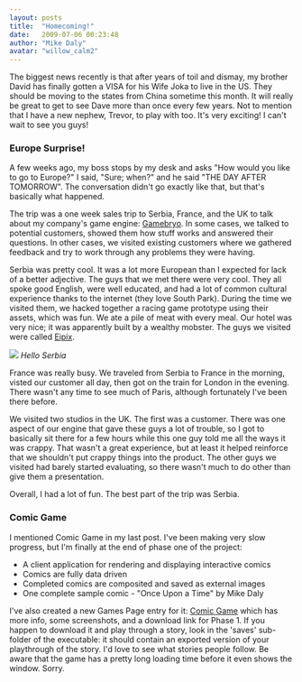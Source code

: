 ```yaml
---
layout: posts
title:  "Homecoming!"
date:   2009-07-06 00:23:48
author: "Mike Daly"
avatar: "willow_calm2"
---
```

The biggest news recently is that after years of toil and dismay, my brother David has finally gotten a VISA for his Wife Joka to live in the US. They should be moving to the states from China sometime this month. It will really be great to get to see Dave more than once every few years. Not to mention that I have a new nephew, Trevor, to play with too. It's very exciting! I can't wait to see you guys!

### Europe Surprise!

A few weeks ago, my boss stops by my desk and asks &quot;How would you like to go to Europe?&quot; I said, &quot;Sure; when?&quot; and he said &quot;THE DAY AFTER TOMORROW&quot;. The conversation didn't go exactly like that, but that's basically what happened.

The trip was a one week sales trip to Serbia, France, and the UK to talk about my company's game engine: [Gamebryo](http://www.gamebryo.com). In some cases, we talked to potential customers, showed them how stuff works and answered their questions. In other cases, we visited existing customers where we gathered feedback and try to work through any problems they were having.

Serbia was pretty cool. It was a lot more European than I expected for lack of a better adjective. The guys that we met there were very cool. They all spoke good English, were well educated, and had a lot of common cultural experience thanks to the internet (they love South Park). During the time we visited them, we hacked together a racing game prototype using their assets, which was fun. We ate a pile of meat with every meal. Our hotel was very nice; it was apparently built by a wealthy mobster. The guys we visited were called [Eipix](http://www.eipix.com/).

![](https://content.duelingmonkeys.com/filespace/mike/serbiancathedral.jpg)
_Hello Serbia_




France was really busy. We traveled from Serbia to France in the morning, visted our customer all day, then got on the train for London in the evening. There wasn't any time to see much of Paris, although fortunately I've been there before.

We visited two studios in the UK. The first was a customer. There was one aspect of our engine that gave these guys a lot of trouble, so I got to basically sit there for a few hours while this one guy told me all the ways it was crappy. That wasn't a great experience, but at least it helped reinforce that we shouldn't put crappy things into the product. The other guys we visited had barely started evaluating, so there wasn't much to do other than give them a presentation.

Overall, I had a lot of fun. The best part of the trip was Serbia.

### Comic Game

I mentioned Comic Game in my last post. I've been making very slow progress, but I'm finally at the end of phase one of the project:

* A client application for rendering and displaying interactive comics
* Comics are fully data driven
* Completed comics are composited and saved as external images
* One complete sample comic - &quot;Once Upon a Time&quot; by Mike Daly

I've also created a new Games Page entry for it: [Comic Game](/games/comic-game.html) which has more info, some screenshots, and a download link for Phase 1. If you happen to download it and play through a story, look in the 'saves' sub-folder of the executable: it should contain an exported version of your playthrough of the story. I'd love to see what stories people follow. Be aware that the game has a pretty long loading time before it even shows the window. Sorry.
